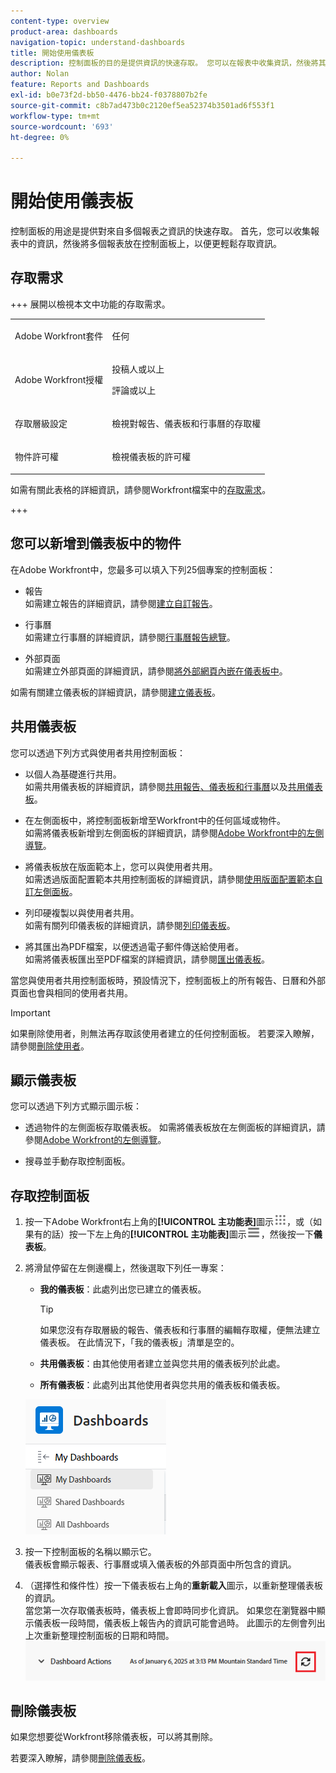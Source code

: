 ```yaml
---
content-type: overview
product-area: dashboards
navigation-topic: understand-dashboards
title: 開始使用儀表板
description: 控制面板的目的是提供資訊的快速存取。 您可以在報表中收集資訊，然後將其放在控制面板上，以便更輕鬆存取資訊。
author: Nolan
feature: Reports and Dashboards
exl-id: b0e73f2d-bb50-4476-bb24-f0378807b2fe
source-git-commit: c8b7ad473b0c2120ef5ea52374b3501ad6f553f1
workflow-type: tm+mt
source-wordcount: '693'
ht-degree: 0%

---
```


# 開始使用儀表板

<!-- Audited: 1/2025 -->

控制面板的用途是提供對來自多個報表之資訊的快速存取。 首先，您可以收集報表中的資訊，然後將多個報表放在控制面板上，以便更輕鬆存取資訊。

## 存取需求

+++ 展開以檢視本文中功能的存取需求。


<table style="table-layout:auto"> 
 <col> 
 <col> 
 <tbody> 
  <tr> 
   <td role="rowheader">Adobe Workfront套件</td> 
   <td> <p>任何</p> </td> 
  </tr> 
  <tr> 
   <td role="rowheader">Adobe Workfront授權</td> 
   <td> 
      <p>投稿人或以上</p>
      <p>評論或以上</p>
   </td> 
  </tr> 
  <tr> 
   <td role="rowheader">存取層級設定</td> 
   <td> <p>檢視對報告、儀表板和行事曆的存取權</p></td> 
  </tr>  
  <tr> 
   <td role="rowheader">物件許可權</td> 
   <td> <p>檢視儀表板的許可權</p> </td> 
  </tr> 
 </tbody> 
</table>

如需有關此表格的詳細資訊，請參閱Workfront檔案中的[存取需求](/help/quicksilver/administration-and-setup/add-users/access-levels-and-object-permissions/access-level-requirements-in-documentation.md)。

+++

## 您可以新增到儀表板中的物件

在Adobe Workfront中，您最多可以填入下列25個專案的控制面板：

* 報告\
  如需建立報告的詳細資訊，請參閱[建立自訂報告](../../../reports-and-dashboards/reports/creating-and-managing-reports/create-custom-report.md)。

* 行事曆\
  如需建立行事曆的詳細資訊，請參閱[行事曆報告總覽](../../../reports-and-dashboards/reports/calendars/calendar-reports-overview.md)。

* 外部頁面\
  如需建立外部頁面的詳細資訊，請參閱[將外部網頁內嵌在儀表板中](../../../reports-and-dashboards/dashboards/creating-and-managing-dashboards/embed-external-web-page-dashboard.md)。

如需有關建立儀表板的詳細資訊，請參閱[建立儀表板](../../../reports-and-dashboards/dashboards/creating-and-managing-dashboards/create-dashboard.md)。

## 共用儀表板

您可以透過下列方式與使用者共用控制面板：

* 以個人為基礎進行共用。\
  如需共用儀表板的詳細資訊，請參閱[共用報告、儀表板和行事曆](../../../workfront-basics/grant-and-request-access-to-objects/permissions-reports-dashboards-calendars.md)以及[共用儀表板](../../../reports-and-dashboards/dashboards/creating-and-managing-dashboards/share-dashboard.md)。

* 在左側面板中，將控制面板新增至Workfront中的任何區域或物件。\
  如需將儀表板新增到左側面板的詳細資訊，請參閱[Adobe Workfront中的左側導覽](../../../workfront-basics/the-new-workfront-experience/simplified-left-navigation.md)。

* 將儀表板放在版面範本上，您可以與使用者共用。\
  如需透過版面配置範本共用控制面板的詳細資訊，請參閱[使用版面配置範本自訂左側面板](../../../administration-and-setup/customize-workfront/use-layout-templates/customize-left-panel.md)。

* 列印硬複製以與使用者共用。\
  如需有關列印儀表板的詳細資訊，請參閱[列印儀表板](../../../reports-and-dashboards/dashboards/creating-and-managing-dashboards/print-dashboard.md)。

* 將其匯出為PDF檔案，以便透過電子郵件傳送給使用者。\
  如需將儀表板匯出至PDF檔案的詳細資訊，請參閱[匯出儀表板](../../../reports-and-dashboards/dashboards/creating-and-managing-dashboards/export-dashboard.md)。

當您與使用者共用控制面板時，預設情況下，控制面板上的所有報告、日曆和外部頁面也會與相同的使用者共用。

>[!IMPORTANT]
>
>如果刪除使用者，則無法再存取該使用者建立的任何控制面板。 若要深入瞭解，請參閱[刪除使用者](../../../administration-and-setup/add-users/create-and-manage-users/delete-a-user.md)。

## 顯示儀表板

您可以透過下列方式顯示圖示板：

* 透過物件的左側面板存取儀表板。
如需將儀表板放在左側面板的詳細資訊，請參閱[Adobe Workfront的左側導覽](../../../workfront-basics/the-new-workfront-experience/simplified-left-navigation.md)。

* 搜尋並手動存取控制面板。

## 存取控制面板

1. 按一下Adobe Workfront右上角的&#x200B;**[!UICONTROL 主功能表]**&#x200B;圖示![主功能表](/help/_includes/assets/main-menu-icon.png)，或（如果有的話）按一下左上角的&#x200B;**[!UICONTROL 主功能表]**&#x200B;圖示![主功能表](/help/_includes/assets/main-menu-icon-left-nav.png)，然後按一下&#x200B;**儀表板**。
1. 將滑鼠停留在左側邊欄上，然後選取下列任一專案：

   * **我的儀表板**：此處列出您已建立的儀表板。

     >[!TIP]
     >
     >如果您沒有存取層級的報告、儀表板和行事曆的編輯存取權，便無法建立儀表板。 在此情況下，「我的儀表板」清單是空的。

   * **共用儀表板**：由其他使用者建立並與您共用的儀表板列於此處。
   * **所有儀表板**：此處列出其他使用者與您共用的儀表板和儀表板。

   ![儀表板區域](assets/dashboards-area.png)

1. 按一下控制面板的名稱以顯示它。\
   儀表板會顯示報表、行事曆或填入儀表板的外部頁面中所包含的資訊。
1. （選擇性和條件性）按一下儀表板右上角的&#x200B;**重新載入**&#x200B;圖示，以重新整理儀表板的資訊。\
   當您第一次存取儀表板時，儀表板上會即時同步化資訊。 如果您在瀏覽器中顯示儀表板一段時間，儀表板上報告內的資訊可能會過時。 此圖示的左側會列出上次重新整理控制面板的日期和時間。\
   ![重新載入圖示](assets/dashboard-reload-icon.png)

## 刪除儀表板

如果您想要從Workfront移除儀表板，可以將其刪除。

若要深入瞭解，請參閱[刪除儀表板](../../../reports-and-dashboards/dashboards/creating-and-managing-dashboards/delete-dashboard.md)。
